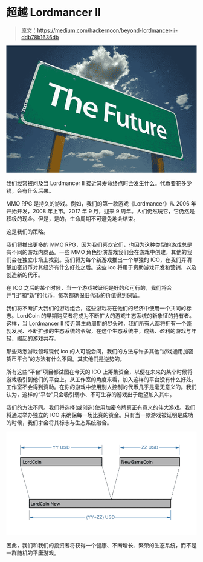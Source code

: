 # 超越 Lordmancer II

> 原文：<https://medium.com/hackernoon/beyond-lordmancer-ii-ddb78b1636db>

![](img/c8d4fb86e343a5b56f2ddda0ee0041ff.png)

我们经常被问及当 Lordmancer II 接近其寿命终点时会发生什么。代币要花多少钱，会有什么后果。

MMO RPG 是持久的游戏。例如，我们的第一款游戏《Lordmancer》从 2006 年开始开发，2008 年上市。2017 年 9 月，迎来 9 周年。人们仍然玩它，它仍然是积极的现金。但是，是的，生命周期不可避免地会结束。

这是我们的策略。

我们将推出更多的 MMO RPG，因为我们喜欢它们，也因为这种类型的游戏总是有不同的游戏内商品。一些 MMO 角色扮演游戏我们会在游戏中创建，其他的我们会在独立市场上找到。我们将为每个新游戏推出一个单独的 ICO，在我们弄清楚加密货币对其经济有什么好处之后。这些 ico 将用于资助游戏开发和营销，以及创造新的代币。

在 ICO 之后的某个时候，当一个游戏被证明是好的和可行的，我们将合并“旧”和“新”的代币，每次都确保旧代币的价值得到保留。

我们将不断扩大我们的游戏组合，这些游戏将在他们的经济中使用一个共同的标志。LordCoin 的早期购买者将成为不断扩大的游戏生态系统的新象征的持有者。这样，当 Lordmancer II 接近其生命周期的尽头时，我们所有人都将拥有一个蓬勃发展、不断扩张的生态系统的令牌，在这个生态系统中，成熟、盈利的游戏与年轻、崛起的游戏共存。

那些熟悉游戏领域现代 ico 的人可能会问，我们的方法与许多其他“游戏通用加密货币平台”的方法有什么不同。其实他们是逆势的。

所有这些“平台”项目都试图在今天的 ICO 上筹集资金，以便在未来的某个时候将游戏吸引到他们的平台上。从工作室的角度来看，加入这样的平台没有什么好处。工作室不会得到资助。在你的游戏中使用别人控制的代币几乎是毫无意义的。我们认为，这样的“平台”只会吸引弱小、不可生存的游戏出于绝望加入其中。

我们的方法不同。我们将选择(或创造)使用加密令牌真正有意义的伟大游戏。我们将通过举办独立的 ICO 来确保每一场比赛的资金。只有当一款游戏被证明是成功的时候，我们才会将其标志与生态系统融合。

![](img/48a65873eab25ccd3be3b0e5f4ffb202.png)

因此，我们和我们的投资者将获得一个健康、不断增长、繁荣的生态系统，而不是一群随机的平庸游戏。